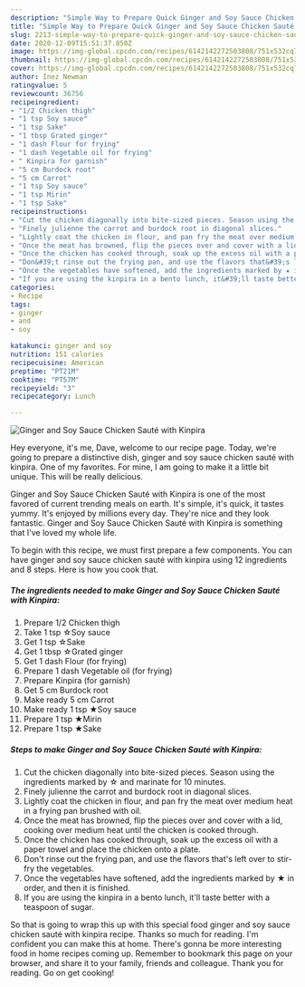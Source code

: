 ```yaml
---
description: "Simple Way to Prepare Quick Ginger and Soy Sauce Chicken Sauté with Kinpira"
title: "Simple Way to Prepare Quick Ginger and Soy Sauce Chicken Sauté with Kinpira"
slug: 2213-simple-way-to-prepare-quick-ginger-and-soy-sauce-chicken-saute-with-kinpira
date: 2020-12-09T15:51:37.850Z
image: https://img-global.cpcdn.com/recipes/6142142272503808/751x532cq70/ginger-and-soy-sauce-chicken-saute-with-kinpira-recipe-main-photo.jpg
thumbnail: https://img-global.cpcdn.com/recipes/6142142272503808/751x532cq70/ginger-and-soy-sauce-chicken-saute-with-kinpira-recipe-main-photo.jpg
cover: https://img-global.cpcdn.com/recipes/6142142272503808/751x532cq70/ginger-and-soy-sauce-chicken-saute-with-kinpira-recipe-main-photo.jpg
author: Inez Newman
ratingvalue: 5
reviewcount: 36756
recipeingredient:
- "1/2 Chicken thigh"
- "1 tsp Soy sauce"
- "1 tsp Sake"
- "1 tbsp Grated ginger"
- "1 dash Flour for frying"
- "1 dash Vegetable oil for frying"
- " Kinpira for garnish"
- "5 cm Burdock root"
- "5 cm Carrot"
- "1 tsp Soy sauce"
- "1 tsp Mirin"
- "1 tsp Sake"
recipeinstructions:
- "Cut the chicken diagonally into bite-sized pieces. Season using the ingredients marked by ☆ and marinate for 10 minutes."
- "Finely julienne the carrot and burdock root in diagonal slices."
- "Lightly coat the chicken in flour, and pan fry the meat over medium heat in a frying pan brushed with oil."
- "Once the meat has browned, flip the pieces over and cover with a lid, cooking over medium heat until the chicken is cooked through."
- "Once the chicken has cooked through, soak up the excess oil with a paper towel and place the chicken onto a plate."
- "Don&#39;t rinse out the frying pan, and use the flavors that&#39;s left over to stir-fry the vegetables."
- "Once the vegetables have softened, add the ingredients marked by ★ in order, and then it is finished."
- "If you are using the kinpira in a bento lunch, it&#39;ll taste better with a teaspoon of sugar."
categories:
- Recipe
tags:
- ginger
- and
- soy

katakunci: ginger and soy 
nutrition: 151 calories
recipecuisine: American
preptime: "PT21M"
cooktime: "PT57M"
recipeyield: "3"
recipecategory: Lunch

---
```



![Ginger and Soy Sauce Chicken Sauté with Kinpira](https://img-global.cpcdn.com/recipes/6142142272503808/751x532cq70/ginger-and-soy-sauce-chicken-saute-with-kinpira-recipe-main-photo.jpg)

Hey everyone, it's me, Dave, welcome to our recipe page. Today, we're going to prepare a distinctive dish, ginger and soy sauce chicken sauté with kinpira. One of my favorites. For mine, I am going to make it a little bit unique. This will be really delicious.

Ginger and Soy Sauce Chicken Sauté with Kinpira is one of the most favored of current trending meals on earth. It's simple, it's quick, it tastes yummy. It's enjoyed by millions every day. They're nice and they look fantastic. Ginger and Soy Sauce Chicken Sauté with Kinpira is something that I've loved my whole life.




To begin with this recipe, we must first prepare a few components. You can have ginger and soy sauce chicken sauté with kinpira using 12 ingredients and 8 steps. Here is how you cook that.

<!--inarticleads1-->

##### The ingredients needed to make Ginger and Soy Sauce Chicken Sauté with Kinpira:

1. Prepare 1/2 Chicken thigh
1. Take 1 tsp ☆Soy sauce
1. Get 1 tsp ☆Sake
1. Get 1 tbsp ☆Grated ginger
1. Get 1 dash Flour (for frying)
1. Prepare 1 dash Vegetable oil (for frying)
1. Prepare  Kinpira (for garnish)
1. Get 5 cm Burdock root
1. Make ready 5 cm Carrot
1. Make ready 1 tsp ★Soy sauce
1. Prepare 1 tsp ★Mirin
1. Prepare 1 tsp ★Sake




<!--inarticleads2-->

##### Steps to make Ginger and Soy Sauce Chicken Sauté with Kinpira:

1. Cut the chicken diagonally into bite-sized pieces. Season using the ingredients marked by ☆ and marinate for 10 minutes.
1. Finely julienne the carrot and burdock root in diagonal slices.
1. Lightly coat the chicken in flour, and pan fry the meat over medium heat in a frying pan brushed with oil.
1. Once the meat has browned, flip the pieces over and cover with a lid, cooking over medium heat until the chicken is cooked through.
1. Once the chicken has cooked through, soak up the excess oil with a paper towel and place the chicken onto a plate.
1. Don&#39;t rinse out the frying pan, and use the flavors that&#39;s left over to stir-fry the vegetables.
1. Once the vegetables have softened, add the ingredients marked by ★ in order, and then it is finished.
1. If you are using the kinpira in a bento lunch, it&#39;ll taste better with a teaspoon of sugar.




So that is going to wrap this up with this special food ginger and soy sauce chicken sauté with kinpira recipe. Thanks so much for reading. I'm confident you can make this at home. There's gonna be more interesting food in home recipes coming up. Remember to bookmark this page on your browser, and share it to your family, friends and colleague. Thank you for reading. Go on get cooking!
